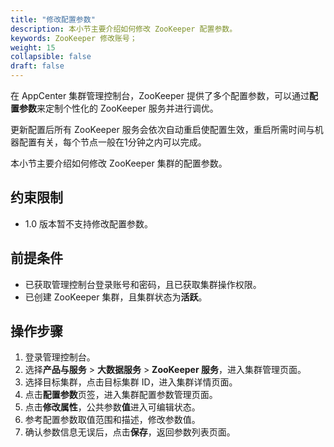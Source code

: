 ```yaml
---
title: "修改配置参数"
description: 本小节主要介绍如何修改 ZooKeeper 配置参数。 
keywords: ZooKeeper 修改账号；
weight: 15
collapsible: false
draft: false
---
```




在 AppCenter 集群管理控制台，ZooKeeper 提供了多个配置参数，可以通过**配置参数**来定制个性化的 ZooKeeper 服务并进行调优。

更新配置后所有 ZooKeeper 服务会依次自动重启使配置生效，重启所需时间与机器配置有关，每个节点一般在1分钟之内可以完成。

本小节主要介绍如何修改 ZooKeeper 集群的配置参数。

## 约束限制

- 1.0 版本暂不支持修改配置参数。

## 前提条件

- 已获取管理控制台登录账号和密码，且已获取集群操作权限。
- 已创建 ZooKeeper 集群，且集群状态为**活跃**。

## 操作步骤

1. 登录管理控制台。
2. 选择**产品与服务** > **大数据服务** > **ZooKeeper 服务**，进入集群管理页面。
3. 选择目标集群，点击目标集群 ID，进入集群详情页面。
4. 点击**配置参数**页签，进入集群配置参数管理页面。
5. 点击**修改属性**，公共参数**值**进入可编辑状态。
6. 参考配置参数取值范围和描述，修改参数值。
7. 确认参数信息无误后，点击**保存**，返回参数列表页面。
